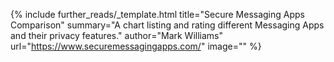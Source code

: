 {%
  include further_reads/_template.html
  title="Secure Messaging Apps Comparison"
  summary="A chart listing and rating different Messaging Apps and their privacy features."
  author="Mark Williams"
  url="https://www.securemessagingapps.com/"
  image=""
%}
